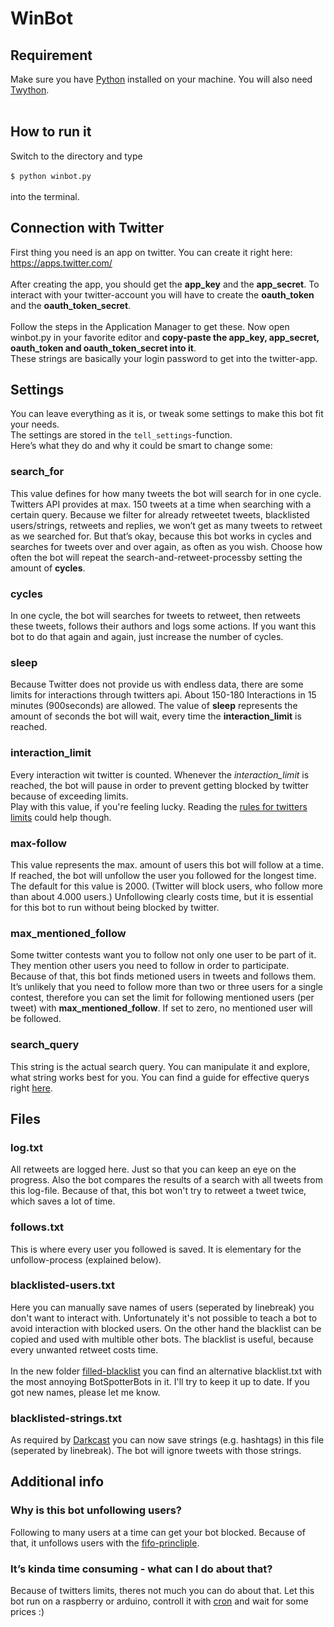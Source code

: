 # WinBot
## Requirement
Make sure you have
<a href="https://www.python.org/downloads/">Python</a>
installed on your machine. You will also need <a href="https://twython.readthedocs.io/en/latest/usage/install.html">Twython</a>. <br><br>

## How to run it
Switch to the directory and type<br><br>
`$ python winbot.py`<br><br>
into the terminal.

## Connection with Twitter
First thing you need is an app on twitter. You can create it right here: https://apps.twitter.com/<br><br>
After creating the app, you should get the <b>app_key</b> and the <b>app_secret</b>. To interact with your twitter-account you will have to create the <b>oauth_token</b> and the <b>oauth_token_secret</b>.<br><br>
Follow the steps in the Application Manager to get these.
Now open winbot.py in your favorite editor and <b>copy-paste the app_key, app_secret, oauth_token and oauth_token_secret into it</b>.<br>
These strings are basically your login password to get into the twitter-app.

## Settings
You can leave everything as it is, or tweak some settings to make this bot fit your needs.<br>
The settings are stored in the `tell_settings`-function.<br>Here’s what they do and why it could be smart to change some:<br>

### search_for
This value defines for how many tweets the bot will search for in one cycle. Twitters API provides at max. 150 tweets at a time when searching with a certain query. Because we filter for already retweetet tweets, blacklisted users/strings, retweets and replies, we won’t get as many tweets to retweet as we searched for. But that’s okay, because this bot works in cycles and searches for tweets over and over again, as often as you wish. Choose how often the bot will repeat the search-and-retweet-processby setting the amount of <b>cycles</b>.

### cycles
In one cycle, the bot will searches for tweets to retweet, then retweets these tweets, follows their authors and logs some actions. If you want this bot to do that again and again, just increase the number of cycles.

### sleep
Because Twitter does not provide us with endless data, there are some limits for interactions through twitters api. About 150-180 Interactions in 15 minutes (900seconds) are allowed. The value of <b>sleep</b> represents the amount of seconds the bot will wait, every time the <b>interaction_limit</b> is reached.

### interaction_limit
Every interaction wit twitter is counted. Whenever the <i>interaction_limit</i> is reached, the bot will pause in order to prevent getting blocked by twitter because of exceeding limits.<br>
Play with this value, if you're feeling lucky. Reading the <a href="https://support.twitter.com/articles/355430">rules for twitters limits</a> could help though.

### max-follow
This value represents the max. amount of users this bot will follow at a time. If reached, the bot will unfollow the user you followed for the longest time. The default for this value is 2000. (Twitter will block users, who follow more than about 4.000 users.)
Unfollowing clearly costs time, but it is essential for this bot to run without being blocked by twitter.

### max_mentioned_follow
Some twitter contests want you to follow not only one user to be part of it. They mention other users you need to follow in order to participate. Because of that, this bot finds metioned users in tweets and follows them. It’s unlikely that you need to follow more than two or three users for a single contest, therefore you can set the limit for following mentioned users (per tweet) with <b>max_mentioned_follow</b>. If set to zero, no mentioned user will be followed.

### search_query
This string is the actual search query. You can manipulate it and explore, what string works best for you. You can find a guide for effective querys right <a href="https://dev.twitter.com/rest/public/search">here</a>.

## Files
### log.txt
All retweets are logged here. Just so that you can keep an eye on the progress. Also the bot compares the results of a search with all tweets from this log-file. Because of that, this bot won't try to retweet a tweet twice, which saves a lot of time.

### follows.txt
This is where every user you followed is saved. It is elementary for the unfollow-process (explained below).

### blacklisted-users.txt
Here you can manually save names of users (seperated by linebreak) you don't want to interact with. Unfortunately it's not possible to teach a bot to avoid interaction with blocked users. On the other hand the blacklist can be copied and used with multible other bots.
The blacklist is useful, because every unwanted retweet costs time.<br><br> In the new folder
<a href="https://github.com/jflessau/winbot-twitter-bot/tree/master/filled-blacklist">filled-blacklist</a>
you can find an alternative blacklist.txt with the most annoying BotSpotterBots in it. I'll try to keep it up to date. If you got new names, please let me know.

### blacklisted-strings.txt
As required by <a href="https://github.com/Darkcast?tab=repositories">Darkcast</a> you can now save strings (e.g. hashtags) in this file (seperated by linebreak). The bot will ignore tweets with those strings.


## Additional info

### Why is this bot unfollowing users?
Following to many users at a time can get your bot blocked. Because of that, it unfollows users with the <a href="https://en.wikipedia.org/wiki/FIFO">fifo-princliple</a>.

### It’s kinda time consuming - what can I do about that?
Because of twitters limits, theres not much you can do about that. Let this bot run on a raspberry or arduino, controll it with <a href="https://en.wikipedia.org/wiki/Cron">cron</a> and wait for some prices :)
